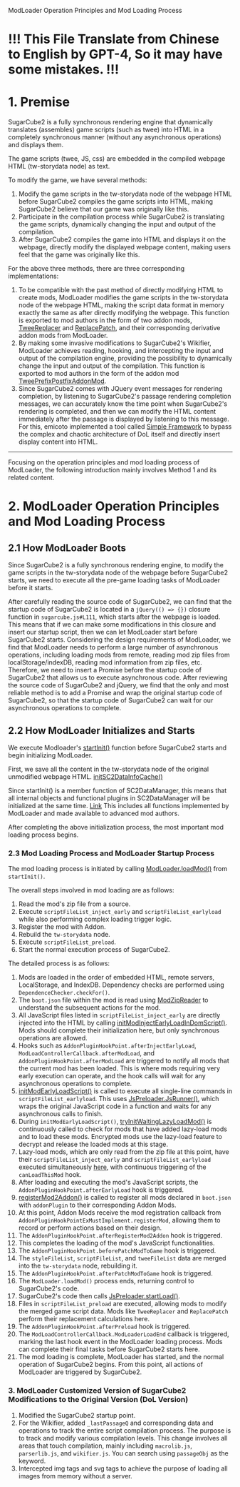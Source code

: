 ModLoader Operation Principles and Mod Loading Process


# **!!! This File Translate from Chinese to English by GPT-4, So it may have some mistakes. !!!**


# 1. Premise
SugarCube2 is a fully synchronous rendering engine that dynamically translates (assembles) game scripts (such as twee) into HTML in a completely synchronous manner (without any asynchronous operations) and displays them.

The game scripts (twee, JS, css) are embedded in the compiled webpage HTML (tw-storydata node) as text.

To modify the game, we have several methods:
1. Modify the game scripts in the tw-storydata node of the webpage HTML before SugarCube2 compiles the game scripts into HTML, making SugarCube2 believe that our game was originally like this.
2. Participate in the compilation process while SugarCube2 is translating the game scripts, dynamically changing the input and output of the compilation.
3. After SugarCube2 compiles the game into HTML and displays it on the webpage, directly modify the displayed webpage content, making users feel that the game was originally like this.

For the above three methods, there are three corresponding implementations:
1. To be compatible with the past method of directly modifying HTML to create mods, ModLoader modifies the game scripts in the tw-storydata node of the webpage HTML, making the script data format in memory exactly the same as after directly modifying the webpage. This function is exported to mod authors in the form of two addon mods, [TweeReplacer]() and [ReplacePatch](), and their corresponding derivative addon mods from ModLoader.
2. By making some invasive modifications to SugarCube2's Wikifier, ModLoader achieves reading, hooking, and intercepting the input and output of the compilation engine, providing the possibility to dynamically change the input and output of the compilation. This function is exported to mod authors in the form of the addon mod [TweePrefixPostfixAddonMod]().
3. Since SugarCube2 comes with JQuery event messages for rendering completion, by listening to SugarCube2's passage rendering completion messages, we can accurately know the time point when SugarCube2's rendering is completed, and then we can modify the HTML content immediately after the passage is displayed by listening to this message. For this, emicoto implemented a tool called [Simple Framework](https://github.com/emicoto/DOLMods) to bypass the complex and chaotic architecture of DoL itself and directly insert display content into HTML.

---

Focusing on the operation principles and mod loading process of ModLoader, the following introduction mainly involves Method 1 and its related content.

# 2. ModLoader Operation Principles and Mod Loading Process

## 2.1 How ModLoader Boots

Since SugarCube2 is a fully synchronous rendering engine, to modify the game scripts in the tw-storydata node of the webpage before SugarCube2 starts, we need to execute all the pre-game loading tasks of ModLoader before it starts.

After carefully reading the source code of SugarCube2, we can find that the startup code of SugarCube2 is located in a `jQuery(() => {})` closure function in `sugarcube.js#L111`, which starts after the webpage is loaded. This means that if we can make some modifications in this closure and insert our startup script, then we can let ModLoader start before SugarCube2 starts.
Considering the design requirements of ModLoader, we find that ModLoader needs to perform a large number of asynchronous operations, including loading mods from remote, reading mod zip files from localStorage/indexDB, reading mod information from zip files, etc.
Therefore, we need to insert a Promise before the startup code of SugarCube2 that allows us to execute asynchronous code. After reviewing the source code of SugarCube2 and jQuery, we find that the only and most reliable method is to add a Promise and wrap the original startup code of SugarCube2, so that the startup code of SugarCube2 can wait for our asynchronous operations to complete.

## 2.2 How ModLoader Initializes and Starts

We execute Modloader's [startInit()](https://github.com/Lyoko-Jeremie/sugarcube-2-ModLoader/blob/ac0bb6c59abd93a2a784f2a574f031861bcf269f/src/BeforeSC2/SC2DataManager.ts#L247) function before SugarCube2 starts and begin initializing ModLoader.

First, we save all the content in the tw-storydata node of the original unmodified webpage HTML. [initSC2DataInfoCache()](https://github.com/Lyoko-Jeremie/sugarcube-2-ModLoader/blob/ac0bb6c59abd93a2a784f2a574f031861bcf269f/src/BeforeSC2/SC2DataManager.ts#L259)

Since startInit() is a member function of SC2DataManager, this means that all internal objects and functional plugins in SC2DataManager will be initialized at the same time. [Link](https://github.com/Lyoko-Jeremie/sugarcube-2-ModLoader/blob/ac0bb6c59abd93a2a784f2a574f031861bcf269f/src/BeforeSC2/SC2DataManager.ts#L25)
This includes all functions implemented by ModLoader and made available to advanced mod authors.

After completing the above initialization process, the most important mod loading process begins.

### 2.3 Mod Loading Process and ModLoader Startup Process

The mod loading process is initiated by calling [ModLoader.loadMod()](https://github.com/Lyoko-Jeremie/sugarcube-2-ModLoader/blob/ac0bb6c59abd93a2a784f2a574f031861bcf269f/src/BeforeSC2/ModLoader.ts#L307) from `startInit()`.

The overall steps involved in mod loading are as follows:
1. Read the mod's zip file from a source.
2. Execute `scriptFileList_inject_early` and `scriptFileList_earlyload` while also performing complex loading trigger logic.
3. Register the mod with Addon.
4. Rebuild the `tw-storydata` node.
5. Execute `scriptFileList_preload`.
6. Start the normal execution process of SugarCube2.

The detailed process is as follows:
1. Mods are loaded in the order of embedded HTML, remote servers, LocalStorage, and IndexDB. Dependency checks are performed using `DependenceChecker.checkFor()`.
2. The `boot.json` file within the mod is read using [ModZipReader](https://github.com/Lyoko-Jeremie/sugarcube-2-ModLoader/blob/ac0bb6c59abd93a2a784f2a574f031861bcf269f/src/BeforeSC2/ModZipReader.ts#L50) to understand the subsequent actions for the mod.
3. All JavaScript files listed in `scriptFileList_inject_early` are directly injected into the HTML by calling [initModInjectEarlyLoadInDomScript()](https://github.com/Lyoko-Jeremie/sugarcube-2-ModLoader/blob/ac0bb6c59abd93a2a784f2a574f031861bcf269f/src/BeforeSC2/ModLoader.ts#L465). Mods should complete their initialization here, but only synchronous operations are allowed.
4. Hooks such as `AddonPluginHookPoint.afterInjectEarlyLoad`, `ModLoadControllerCallback.afterModLoad`, and `AddonPluginHookPoint.afterModLoad` are triggered to notify all mods that the current mod has been loaded. This is where mods requiring very early execution can operate, and the hook calls will wait for any asynchronous operations to complete.
5. [initModEarlyLoadScript()](https://github.com/Lyoko-Jeremie/sugarcube-2-ModLoader/blob/ac0bb6c59abd93a2a784f2a574f031861bcf269f/src/BeforeSC2/ModLoader.ts#L517) is called to execute all single-line commands in `scriptFileList_earlyload`. This uses [JsPreloader.JsRunner()](https://github.com/Lyoko-Jeremie/sugarcube-2-ModLoader/blob/ac0bb6c59abd93a2a784f2a574f031861bcf269f/src/BeforeSC2/JsPreloader.ts#L117), which wraps the original JavaScript code in a function and waits for any asynchronous calls to finish.
6. During `initModEarlyLoadScript()`, [tryInitWaitingLazyLoadMod()]() is continuously called to check for mods that have added lazy-load mods and to load these mods. Encrypted mods use the lazy-load feature to decrypt and release the loaded mods at this stage.
7. Lazy-load mods, which are only read from the zip file at this point, have their `scriptFileList_inject_early` and `scriptFileList_earlyload` executed simultaneously [here](https://github.com/Lyoko-Jeremie/sugarcube-2-ModLoader/blob/ac0bb6c59abd93a2a784f2a574f031861bcf269f/src/BeforeSC2/ModLoader.ts#L745), with continuous triggering of the `canLoadThisMod` hook.
8. After loading and executing the mod's JavaScript scripts, the `AddonPluginHookPoint.afterEarlyLoad` hook is triggered.
9. [registerMod2Addon()](https://github.com/Lyoko-Jeremie/sugarcube-2-ModLoader/blob/ac0bb6c59abd93a2a784f2a574f031861bcf269f/src/BeforeSC2/ModLoader.ts#L384) is called to register all mods declared in `boot.json` with `addonPlugin` to their corresponding Addon Mods.
10. At this point, Addon Mods receive the mod registration callback from `AddonPluginHookPointExMustImplement.registerMod`, allowing them to record or perform actions based on their design.
11. The `AddonPluginHookPoint.afterRegisterMod2Addon` hook is triggered.
12. This completes the loading of the mod's JavaScript functionalities.
13. The `AddonPluginHookPoint.beforePatchModToGame` hook is triggered.
14. The `styleFileList`, `scriptFileList`, and `tweeFileList` data are merged into the `tw-storydata` node, rebuilding it.
15. The `AddonPluginHookPoint.afterPatchModToGame` hook is triggered.
16. The `ModLoader.loadMod()` process ends, returning control to SugarCube2's code.
17. SugarCube2's code then calls [JsPreloader.startLoad()](https://github.com/Lyoko-Jeremie/sugarcube-2-ModLoader/blob/ac0bb6c59abd93a2a784f2a574f031861bcf269f/src/BeforeSC2/JsPreloader.ts#L51).
18. Files in `scriptFileList_preload` are executed, allowing mods to modify the merged game script data. Mods like `TweeReplacer` and `ReplacePatch` perform their replacement calculations here.
19. The `AddonPluginHookPoint.afterPreload` hook is triggered.
20. The `ModLoadControllerCallback.ModLoaderLoadEnd` callback is triggered, marking the last hook event in the ModLoader loading process. Mods can complete their final tasks before SugarCube2 starts here.
21. The mod loading is complete, ModLoader has started, and the normal operation of SugarCube2 begins. From this point, all actions of ModLoader are triggered by SugarCube2.


### 3. ModLoader Customized Version of SugarCube2 Modifications to the Original Version (DoL Version)

1. Modified the SugarCube2 startup point.
2. For the Wikifier, added `_lastPassageQ` and corresponding data and operations to track the entire script compilation process. The purpose is to track and modify various compilation levels. This change involves all areas that touch compilation, mainly including `macrolib.js`, `parserlib.js`, and `wikifier.js`. You can search using `passageObj` as the keyword.
3. Intercepted img tags and svg tags to achieve the purpose of loading all images from memory without a server.

